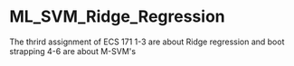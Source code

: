 # ML_SVM_Ridge_Regression
The thrird assignment of ECS 171
1-3 are about Ridge regression and boot strapping
4-6 are about M-SVM's
